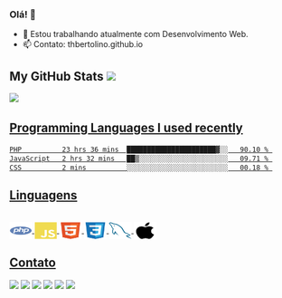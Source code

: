 ### Olá! 👋

- 🔭  Estou trabalhando atualmente com Desenvolvimento Web.
- 📫  Contato: thbertolino.github.io


## My GitHub Stats <img src='https://media1.giphy.com/media/du3J3cXyzhj75IOgvA/giphy.gif?cid=ecf05e47x2g034i9pzwtzzsd3xgg2w9nr94t4tflbbgo3008&rid=giphy.gif' width='32px'>

 <div>
  <a href="https://thbertolino.github.io">
  <img height="180em" src="https://github-readme-stats.vercel.app/api?username=thbertolino&show_icons=true&theme=dark&include_all_commits=true&count_private=true"/>
  <!-- <img height="180em" src="https://github-readme-stats.vercel.app/api/top-langs/?username=thbertolino&layout=compact&langs_count=7&theme=dark"/> -->
</div>
 
  
 ## Programming Languages I used recently
 
 <!--START_SECTION:waka-->
```text
PHP          23 hrs 36 mins  ██████████████████████▓░░   90.10 % 
JavaScript   2 hrs 32 mins   ██▒░░░░░░░░░░░░░░░░░░░░░░   09.71 % 
CSS          2 mins          ░░░░░░░░░░░░░░░░░░░░░░░░░   00.18 % 
```
<!--END_SECTION:waka-->


 ## Linguagens
 
 <div style="display: inline_block"><br>
  <img align="center" alt="Bertolino-PHP" height="30" width="40" src="https://raw.githubusercontent.com/devicons/devicon/master/icons/php/php-plain.svg">
  <img align="center" alt="Bertolino-Js" height="30" width="40" src="https://raw.githubusercontent.com/devicons/devicon/master/icons/javascript/javascript-plain.svg">
  <img align="center" alt="Bertolino-HTML" height="30" width="40" src="https://raw.githubusercontent.com/devicons/devicon/master/icons/html5/html5-original.svg">
  <img align="center" alt="Bertolino-CSS" height="30" width="40" src="https://raw.githubusercontent.com/devicons/devicon/master/icons/css3/css3-original.svg">
  <img align="center" alt="Bertolino-MySQL" height="30" width="40" src="https://raw.githubusercontent.com/devicons/devicon/master/icons/mysql/mysql-original.svg">
  <img align="center" alt="Bertolino-Apple" height="30" width="40" src="https://raw.githubusercontent.com/devicons/devicon/master/icons/apple/apple-original.svg">
</div>
 
 ## Contato
 
 <div> 
  <a href="https://thbertolino.github.io/" target="_blank"><img src="https://img.shields.io/badge/GitHub-100000?style=for-the-badge&logo=github&logoColor=white" target="_blank"></a>
    <a href="https://twitter.com/thbertolino" target="_blank"><img src="https://img.shields.io/badge/Twitter-1DA1F2?style=for-the-badge&logo=twitter&logoColor=white" target="_blank"></a>
  <a href="https://instagram.com/thbertolino" target="_blank"><img src="https://img.shields.io/badge/-Instagram-%23E4405F?style=for-the-badge&logo=instagram&logoColor=white" target="_blank"></a>  <a href="https://facebook.com/thbertolino" target="_blank"><img src="https://img.shields.io/badge/Facebook-1877F2?style=for-the-badge&logo=facebook&logoColor=white" target="_blank"></a>
  <a href = "mailto:thiagopbertolino@gmail.com"><img src="https://img.shields.io/badge/-Gmail-%23333?style=for-the-badge&logo=gmail&logoColor=white" target="_blank"></a>
  <a href="https://www.linkedin.com/in/thbertolino" target="_blank"><img src="https://img.shields.io/badge/-LinkedIn-%230077B5?style=for-the-badge&logo=linkedin&logoColor=white" target="_blank"></a> 
